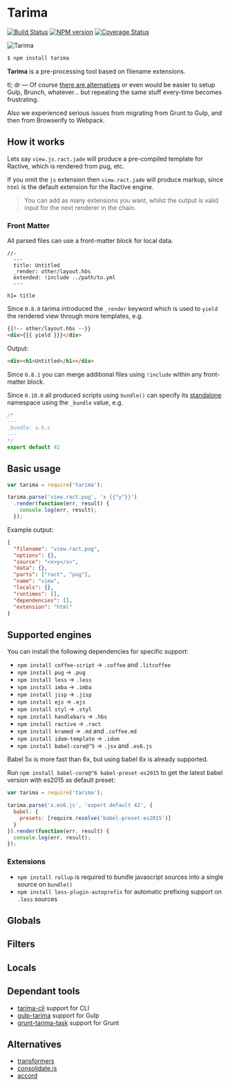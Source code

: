 # Tarima

[![Build Status](https://travis-ci.org/gextech/tarima.png?branch=next)](https://travis-ci.org/gextech/tarima)
[![NPM version](https://badge.fury.io/js/tarima.png)](http://badge.fury.io/js/tarima)
[![Coverage Status](https://codecov.io/github/gextech/tarima/coverage.svg?branch=next)](https://codecov.io/github/gextech/tarima)

![Tarima](https://dl.dropboxusercontent.com/u/2726997/img/tarima_small.png)

```bash
$ npm install tarima
```

**Tarima** is a pre-processing tool based on filename extensions.

tl; dr &mdash; Of course [there are alternatives](#alternatives) or even would be easier to setup Gulp, Brunch, whatever... but repeating the same stuff every-time becomes frustrating.

Also we experienced serious issues from migrating from Grunt to Gulp, and then from Browserify to Webpack.

## How it works

Lets say `view.js.ract.jade` will produce a pre-compiled template for Ractive, which is rendered from pug, etc.

If you omit the `js` extension then `view.ract.jade` will produce markup, since `html` is the default extension for the Ractive engine.

> You can add as many extensions you want, whilst the output is valid input for the next renderer in the chain.

### Front Matter

All parsed files can use a front-matter block for local data.

```jade
//-
  ---
  title: Untitled
  _render: other/layout.hbs
  extended: !include ../path/to.yml
  ---

h1= title
```

Since `0.8.0` tarima introduced the `_render` keyword which is used to `yield` the rendered view through more templates, e.g.

```html
{{!-- other/layout.hbs --}}
<div>{{{ yield }}}</div>
```

Output:

```html
<div><h1>Untitled</h1></div>
```

Since `0.8.1` you can merge additional files using `!include` within any front-matter block.

Since `0.10.0` all produced scripts using `bundle()` can specify its [standalone](https://github.com/substack/node-browserify#browserifyfiles--opts) namespace using the `_bundle` value, e.g.

```js
/*
---
_bundle: a.b.c
---
*/
export default 42
```

## Basic usage

```js
var tarima = require('tarima');

tarima.parse('view.ract.pug', 'x {{"y"}}')
  .render(function(err, result) {
    console.log(err, result);
  });
```

Example output:

```json
{
  "filename": "view.ract.pug",
  "options": {},
  "source": "<x>y</x>",
  "data": {},
  "parts": ["ract", "pug"],
  "name": "view",
  "locals": {},
  "runtimes": [],
  "dependencies": [],
  "extension": "html"
}
```

## Supported engines

You can install the following dependencies for specific support:

- `npm install coffee-script` &rarr; `.coffee` and `.litcoffee`
- `npm install pug` &rarr; `.pug`
- `npm install less` &rarr; `.less`
- `npm install imba` &rarr; `.imba`
- `npm install jisp` &rarr; `.jisp`
- `npm install ejs` &rarr; `.ejs`
- `npm install styl` &rarr; `.styl`
- `npm install handlebars` &rarr; `.hbs`
- `npm install ractive` &rarr; `.ract`
- `npm install kramed` &rarr; `.md` and `.coffee.md`
- `npm install idom-template` &rarr; `.idom`
- `npm install babel-core@^5` &rarr; `.jsx` and `.es6.js`

Babel 5x is more fast than 6x, but using babel 6x is already supported.

Run `npm install babel-core@^6 babel-preset-es2015` to get the latest babel version with es2015 as default preset:

```js
var tarima = require('tarima');

tarima.parse('x.es6.js', 'export default 42', {
  babel: {
    presets: [require.resolve('babel-preset-es2015')]
  }
}).render(function(err, result) {
  console.log(err, result);
});
```

### Extensions

- `npm install rollup` is required to bundle javascript sources into a single source on `bundle()`
- `npm install less-plugin-autoprefix` for automatic prefixing support on `.less` sources

## Globals

## Filters

## Locals

## Dependant tools

- [tarima-cli](https://github.com/gextech/tarima-cli) support for CLI
- [gulp-tarima](https://github.com/gextech/gulp-tarima) support for Gulp
- [grunt-tarima-task](https://github.com/gextech/grunt-tarima-task) support for Grunt

## Alternatives

- [transformers](https://github.com/ForbesLindesay/transformers)
- [consolidate.js](https://github.com/tj/consolidate.js)
- [accord](https://github.com/jenius/accord)
